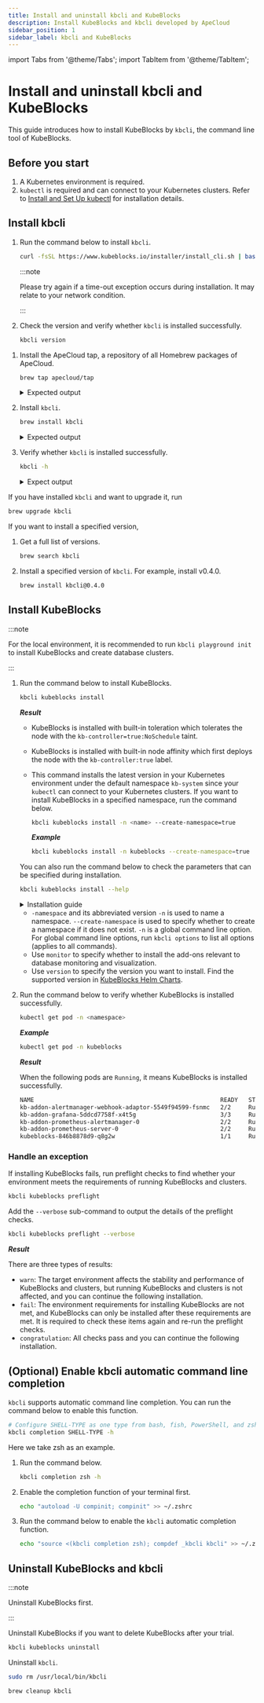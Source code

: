 ```yaml
---
title: Install and uninstall kbcli and KubeBlocks
description: Install KubeBlocks and kbcli developed by ApeCloud
sidebar_position: 1
sidebar_label: kbcli and KubeBlocks
---
```


import Tabs from '@theme/Tabs';
import TabItem from '@theme/TabItem';

# Install and uninstall kbcli and KubeBlocks

This guide introduces how to install KubeBlocks by `kbcli`, the command line tool of KubeBlocks.

## Before you start

1. A Kubernetes environment is required.
2. `kubectl` is required and can connect to your Kubernetes clusters. Refer to [Install and Set Up kubectl](https://kubernetes.io/docs/tasks/tools/#kubectl) for installation details.

## Install kbcli

<Tabs>
<TabItem value="cURL" label="cURL" default>

1. Run the command below to install `kbcli`.
    ```bash
    curl -fsSL https://www.kubeblocks.io/installer/install_cli.sh | bash
    ```

    :::note
    
    Please try again if a time-out exception occurs during installation. It may relate to your network condition.

    :::

2. Check the version and verify whether `kbcli` is installed successfully.
    ```bash
    kbcli version
    ```

</TabItem>
<TabItem value="Homebrew" label="Homebrew">

1. Install the ApeCloud tap, a repository of all Homebrew packages of ApeCloud.
   ```bash
   brew tap apecloud/tap
   ```

   <details>

   <summary>Expected output</summary>

   ```bash
   ==> Tapping apecloud/tap
   Cloning into '/opt/homebrew/Library/Taps/apecloud/homebrew-tap'...
   remote: Enumerating objects: 59, done.
   remote: Counting objects: 100% (59/59), done.
   remote: Compressing objects: 100% (44/44), done.
   remote: Total 59 (delta 8), reused 48 (delta 5), pack-reused 0
   Receiving objects: 100% (59/59), 14.21 KiB | 4.74 MiB/s, done.
   Resolving deltas: 100% (8/8), done.
   Tapped 2 formulae (16 files, 37.8KB). 
   ```

2. Install `kbcli`.
   ```bash
   brew install kbcli
   ```

   <details>

   <summary>Expected output</summary>

   ```bash
   ==> Fetching apecloud/tap/kbcli
   ==> Downloading https:/.../kubeblocks/v0.4.0/kbcli-darwin-arm64-v0.4.0.tar.gz
   ==> Installing kbcli from apecloud/tap
   ==> Caveats
   zsh completions have been installed to:
     /opt/homebrew/share/zsh/site-functions
   ==> Summary
   🍺  /opt/homebrew/Cellar/kbcli/0.4.0: 5 files, 87.7MB, built in 2 seconds
   ==> Running `brew cleanup kbcli`...
   Disable this behaviour by setting HOMEBREW_NO_INSTALL_CLEANUP.
   Hide these hints with HOMEBREW_NO_ENV_HINTS (see `man brew`). 

   </details>

3. Verify whether `kbcli` is installed successfully.
   ```bash
   kbcli -h
   ```

   <details>

   <summary>Expect output</summary>

   ```bash
   =============================================
    __    __ _______   ______  __       ______
   |  \  /  \       \ /      \|  \     |      \
   | ▓▓ /  ▓▓ ▓▓▓▓▓▓▓\  ▓▓▓▓▓▓\ ▓▓      \▓▓▓▓▓▓
   | ▓▓/  ▓▓| ▓▓__/ ▓▓ ▓▓   \▓▓ ▓▓       | ▓▓
   | ▓▓  ▓▓ | ▓▓    ▓▓ ▓▓     | ▓▓       | ▓▓
   | ▓▓▓▓▓\ | ▓▓▓▓▓▓▓\ ▓▓   __| ▓▓       | ▓▓
   | ▓▓ \▓▓\| ▓▓__/ ▓▓ ▓▓__/  \ ▓▓_____ _| ▓▓_
   | ▓▓  \▓▓\ ▓▓    ▓▓\▓▓    ▓▓ ▓▓     \   ▓▓ \
    \▓▓   \▓▓\▓▓▓▓▓▓▓  \▓▓▓▓▓▓ \▓▓▓▓▓▓▓▓\▓▓▓▓▓▓

   =============================================
   A Command Line Interface for KubeBlocks

   Available Commands:
     addon               Addon command.
     alert               Manage alert receiver, include add, list and delete receiver.
     backup-config       KubeBlocks backup config.
     bench               Run a benchmark.
     cluster             Cluster command.
     clusterdefinition   ClusterDefinition command.
     clusterversion      ClusterVersion command.
     completion          Generate the autocompletion script for the specified shell
     dashboard           List and open the KubeBlocks dashboards.
     kubeblocks          KubeBlocks operation commands.
     playground          Bootstrap a playground KubeBlocks in local host or cloud.
     version             Print the version information, include kubernetes, KubeBlocks and kbcli version.

   Usage:
     kbcli [flags] [options]

   Use "kbcli <command> --help" for more information about a given command.
   Use "kbcli options" for a list of global command-line options (applies to all commands). 
   ```

   </details>


If you have installed `kbcli` and want to upgrade it, run
```bash
brew upgrade kbcli
```

If you want to install a specified version, 

1. Get a full list of versions.
   ```bash
   brew search kbcli
   ```
2. Install a specified version of `kbcli`. For example, install v0.4.0.
   ```bash
   brew install kbcli@0.4.0
   ```

## Install KubeBlocks

:::note

For the local environment, it is recommended to run `kbcli playground init` to install KubeBlocks and create database clusters.

:::

1. Run the command below to install KubeBlocks.
    ```bash
    kbcli kubeblocks install
    ```
    ***Result***

    * KubeBlocks is installed with built-in toleration which tolerates the node with the `kb-controller=true:NoSchedule` taint.
    * KubeBlocks is installed with built-in node affinity which first deploys the node with the `kb-controller:true` label.
    * This command installs the latest version in your Kubernetes environment under the default namespace `kb-system` since your `kubectl` can connect to your Kubernetes clusters. If you want to install KubeBlocks in a specified namespace, run the command below.
       ```bash
       kbcli kubeblocks install -n <name> --create-namespace=true
       ```

       ***Example***

       ```bash
       kbcli kubeblocks install -n kubeblocks --create-namespace=true
       ```
   
    You can also run the command below to check the parameters that can be specified during installation.

    ```bash
    kbcli kubeblocks install --help
    ```

    <details>

    <summary>Installation guide</summary>

    Install KubeBlocks

    Examples:
      # Install KubeBlocks
      kbcli kubeblocks install

      # Install KubeBlocks with specified version
      kbcli kubeblocks install --version=0.4.0

      # Install KubeBlocks with other settings, for example, set replicaCount to 3
      kbcli kubeblocks install --set replicaCount=3

    Options:
       --check=true:
	        Check kubernetes environment before install

       --create-namespace=false:
	        Create the namespace if not present

       --monitor=true:
	        Set monitor enabled and install Prometheus, AlertManager and Grafana (default true)

       --set=[]:
	        Set values on the command line (can specify multiple or separate values with commas: key1=val1,key2=val2)

       --set-file=[]:
	        Set values from respective files specified via the command line (can specify multiple or separate values with commas: key1=path1,key2=path2)

       --set-json=[]:
	        Set JSON values on the command line (can specify multiple or separate values with commas:
	        key1=jsonval1,key2=jsonval2)

       --set-string=[]:
	        Set STRING values on the command line (can specify multiple or separate values with commas:
	        key1=val1,key2=val2)

       --timeout=30m0s:
	        Time to wait for installing KubeBlocks

       -f, --values=[]:
	        Specify values in a YAML file or a URL (can specify multiple)

       --version='0.4.0-beta.5':
	        KubeBlocks version

    Usage:
       kbcli kubeblocks install [flags] [options]

    Use "kbcli options" for a list of global command-line options (applies to all commands).

    </details>
   
   * `-namespace` and its abbreviated version `-n` is used to name a namespace. `--create-namespace` is used to specify whether to create a namespace if it does not exist. `-n` is a global command line option. For global command line options, run `kbcli options` to list all options (applies to all commands).
   * Use `monitor` to specify whether to install the add-ons relevant to database monitoring and visualization.
   * Use `version` to specify the version you want to install. Find the supported version in [KubeBlocks Helm Charts](https://github.com/apecloud/helm-charts).

2. Run the command below to verify whether KubeBlocks is installed successfully.
    ```bash
    kubectl get pod -n <namespace>
    ```

    ***Example***

    ```bash
    kubectl get pod -n kubeblocks
    ```

    ***Result***

    When the following pods are `Running`, it means KubeBlocks is installed successfully.

    ```bash
    NAME                                                     READY   STATUS      RESTARTS   AGE
    kb-addon-alertmanager-webhook-adaptor-5549f94599-fsnmc   2/2     Running     0          84s
    kb-addon-grafana-5ddcd7758f-x4t5g                        3/3     Running     0          84s
    kb-addon-prometheus-alertmanager-0                       2/2     Running     0          84s
    kb-addon-prometheus-server-0                             2/2     Running     0          84s
    kubeblocks-846b8878d9-q8g2w                              1/1     Running     0          98s
    ```

### Handle an exception

If installing KubeBlocks fails, run preflight checks to find whether your environment meets the requirements of running KubeBlocks and clusters.

```bash
kbcli kubeblocks preflight
```

Add the `--verbose` sub-command to output the details of the preflight checks.

```bash
kbcli kubeblocks preflight --verbose
```

***Result***

There are three types of results:

* `warn`: The target environment affects the stability and performance of KubeBlocks and clusters, but running KubeBlocks and clusters is not affected, and you can continue the following installation.
* `fail`: The environment requirements for installing KubeBlocks are not met, and KubeBlocks can only be installed after these requirements are met. It is required to check these items again and re-run the preflight checks.
* `congratulation`: All checks pass and you can continue the following installation.

## (Optional) Enable kbcli automatic command line completion

`kbcli` supports automatic command line completion. You can run the command below to enable this function.

```bash
# Configure SHELL-TYPE as one type from bash, fish, PowerShell, and zsh
kbcli completion SHELL-TYPE -h
```

Here we take zsh as an example.

1. Run the command below.
    ```bash
    kbcli completion zsh -h
    ```
2. Enable the completion function of your terminal first.
    ```bash
    echo "autoload -U compinit; compinit" >> ~/.zshrc
    ```
3. Run the command below to enable the `kbcli` automatic completion function.
    ```bash
    echo "source <(kbcli completion zsh); compdef _kbcli kbcli" >> ~/.zshrc
    ```

## Uninstall KubeBlocks and kbcli

:::note

Uninstall KubeBlocks first.

:::

Uninstall KubeBlocks if you want to delete KubeBlocks after your trial.

```bash
kbcli kubeblocks uninstall
```

Uninstall `kbcli`.

<TabItem value="cURL" label="cURL" default>

```bash
sudo rm /usr/local/bin/kbcli
```

</TabItem>

<TabItem value="Homebrew" label="Homebrew">

```bash
brew cleanup kbcli
```

</TabItem>